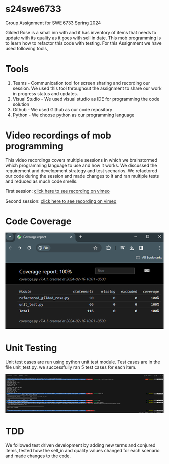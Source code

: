 # s24swe6733
Group Assignment for SWE 6733 Spring 2024

Gilded Rose is a small inn with and it has inventory of items that needs to update with its quality as it goes with sell in date. This mob programming is to learn how to refactor this code with testing.
For this Assignment we have used following tools,

# Tools
1. Teams - Communication tool for screen sharing and recording our session. We used this tool throughout the assignment to share our work in progress status and updates.
2. Visual Studio - We used visual studio as IDE for programming the code solution
3. Github - We used Github as our code repository
4. Python - We choose python as our programming language

# Video recordings of mob programming
This video recordings covers multiple sessions in which we brainstormed which programming language to use and how it works. We discussed the requirement and development strategy and test scenarios.
We refactored our code during the session and made changes to it and ran multiple tests and reduced as much code smells.

First session: [click here to see recording on vimeo](https://vimeo.com/913707923)

Second session: [click here to see recording on vimeo](https://vimeo.com/913708064)

# Code Coverage
![](assets/code-coverage.png)


# Unit Testing

Unit test cases are run using python unit test module. Test cases are in the file unit_test.py. we successfully ran 5 test cases for each item.

![](assets/test-results.png)


# TDD

We followed test driven development by adding new terms and conjured items, tested how the sell_in and quality values changed for each scenario and made changes to the code.